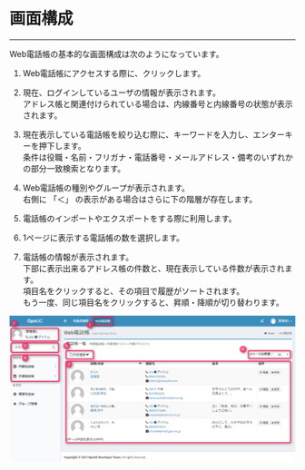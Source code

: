 # 画面構成

---

Web電話帳の基本的な画面構成は次のようになっています。

1. Web電話帳にアクセスする際に、クリックします。
2. 現在、ログインしているユーザの情報が表示されます。  
   アドレス帳と関連付けられている場合は、内線番号と内線番号の状態が表示されます。

3. 現在表示している電話帳を絞り込む際に、キーワードを入力し、エンターキーを押下します。  
   条件は役職・名前・フリガナ・電話番号・メールアドレス・備考のいずれかの部分一致検索となります。

4. Web電話帳の種別やグループが表示されます。  
   右側に 「＜」 の表示がある場合はさらに下の階層が存在します。

5. 電話帳のインポートやエクスポートをする際に利用します。

6. 1ページに表示する電話帳の数を選択します。

7. 電話帳の情報が表示されます。  
   下部に表示出来るアドレス帳の件数と、現在表示している件数が表示されます。  
   項目名をクリックすると、その項目で履歴がソートされます。  
   もう一度、同じ項目名をクリックすると、昇順・降順が切り替わります。

![](/assets/web_addressbook_01.png)



